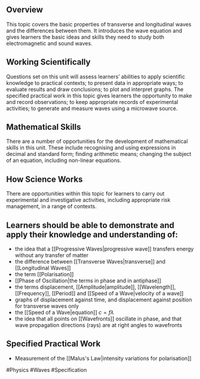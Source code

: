 ## Overview
This topic covers the basic properties of transverse and longitudinal waves and the differences between them. It introduces the wave equation and gives learners the basic ideas and skills they need to study both electromagnetic and sound waves. 
## Working Scientifically
Questions set on this unit will assess learners’ abilities to apply scientific knowledge to practical contexts; to present data in appropriate ways; to evaluate results and draw conclusions; to plot and interpret graphs. The specified practical work in this topic gives learners the opportunity to make and record observations; to keep appropriate records of experimental activities; to generate and measure waves using a microwave source.
## Mathematical Skills
There are a number of opportunities for the development of mathematical skills in this unit. These include recognising and using expressions in decimal and standard form; finding arithmetic means; changing the subject of an equation, including non-linear equations.
## How Science Works
There are opportunities within this topic for learners to carry out experimental and investigative activities, including appropriate risk management, in a range of contexts.
## Learners should be able to demonstrate and apply their knowledge and understanding of:
- the idea that a [[Progressive Waves|progressive wave]] transfers energy without any transfer of matter
- the difference between [[Transverse Waves|transverse]] and [[Longitudinal Waves]]
- the term [[Polarisation]]
- [[Phase of Oscillation|the terms in phase and in antiphase]]
- the terms displacement, [[Amplitude|amplitude]], [[Wavelength]], [[Frequency]], [[Period]] and [[Speed of a Wave|velocity of a wave]]
- graphs of displacement against time, and displacement against position for transverse waves only
- the [[Speed of a Wave|equation]] $c=f\lambda$
- the idea that all points on [[Wavefronts]] oscillate in phase, and that wave propagation directions (rays) are at right angles to wavefronts
## Specified Practical Work
- Measurement of the [[Malus's Law|intensity variations for polarisation]]

#Physics #Waves #Specification